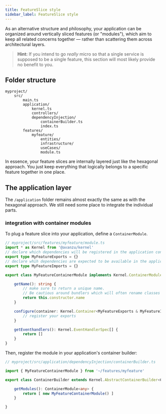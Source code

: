 ```yaml
---
title: FeatureSlice style
sidebar_label: FeatureSlice style
---
```


As an alternative structure and philosophy, your application can be organized around vertically sliced features (or "modules"), which aim to keep all related concerns together — rather than scattering them across architectural layers.

> **Hint:** If you intend to go *really* micro so that a single service is supposed to be a single feature, this section will most likely provide no benefit to you.

## Folder structure
```
myproject/
    src/
        main.ts
        application/
            kernel.ts
            controllers/
            dependencyInjection/
                containerBuilder.ts
                index.ts
        features/
            myfeature/
                entities/
                infrastructure/
                useCases/
                module.ts
```
In essence, your feature slices are internally layered just like the hexagonal approach. You just keep everything that logically belongs to a specific feature together in one place.

## The application layer
The `/application` folder remains almost exactly the same as with the hexagonal approach. We still need some place to integrate the individual parts.


### integration with container modules
To plug a feature slice into your application, define a `ContainerModule`.
```ts
// myproject/src/features/myfeature/module.ts
import * as Kernel from '@avanzu/kernel'
// declare which dependencies will be registered in the application container
export type MyFeatureExports = {}
// declare whih dependencies are expected to be available in the application container
export type MyFeatureImports = {}

export class MyFeatureContainerModule implements Kernel.ContainerModule<MyFeatureExports, MyFeatureImports> {

    getName(): string {
        // make sure to return a unique name.
        // Be cautious around bundlers which will often rename classes
        return this.constructor.name
    }

    configure(container: Kernel.Container<MyFeatureExports & MyFeatureImports>) : void {
        // register your exports
    }

    getEventhandlers(): Kernel.EventHandlerSpec[] {
        return []
    }
}

```
Then, register the module in your application's container builder:
```ts
// myproject/src/application/dependencyInjection/containerBuilder.ts

import { MyFeatureContainerModule } from '~/features/myfeature'

export class ContainerBuilder extends Kernel.AbstractContainerBuilder<Container> {

    getModules(): ContainerModule<any> {
        return [ new MyFeatureContainerModule() ]
    }

}
```